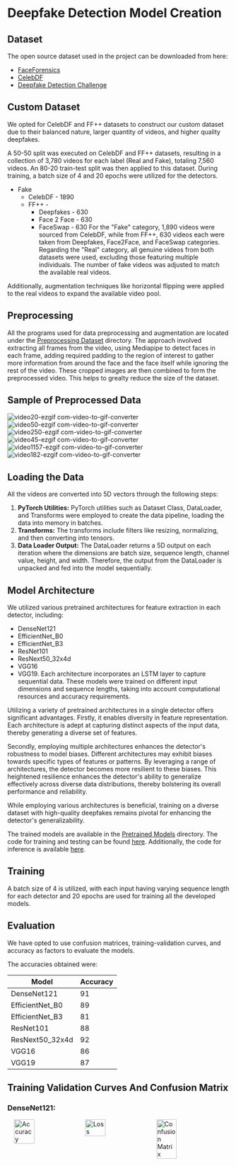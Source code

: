 <!-- Header Section -->
# Deepfake Detection Model Creation


<!-- Dataset Section -->
## Dataset
The open source dataset used in the project can be downloaded from here:
- [FaceForensics](https://github.com/ondyari/FaceForensics)
- [CelebDF](https://github.com/yuezunli/celeb-deepfakeforensics)
- [Deepfake Detection Challenge](https://www.kaggle.com/c/deepfake-detection-challenge/data)


## Custom Dataset
We opted for CelebDF and FF++ datasets to construct our custom dataset due to their balanced nature, larger quantity of videos, and higher quality deepfakes.

A 50-50 split was executed on CelebDF and FF++ datasets, resulting in a collection of 3,780 videos for each label (Real and Fake), totaling 7,560 videos. An 80-20 train-test split was then applied to this dataset. During training, a batch size of 4 and 20 epochs were utilized for the detectors.

- Fake
    - CelebDF -  1890 
    - FF++ - 
        - Deepfakes - 630 
        - Face 2 Face - 630
        - FaceSwap - 630
For the "Fake" category, 1,890 videos were sourced from CelebDF, while from FF++, 630 videos each were taken from Deepfakes, Face2Face, and FaceSwap categories. Regarding the "Real" category, all genuine videos from both datasets were used, excluding those featuring multiple individuals. The number of fake videos was adjusted to match the available real videos.

Additionally, augmentation techniques like horizontal flipping were applied to the real videos to expand the available video pool.


## Preprocessing
All the programs used for data preprocessing and augmentation are located under the [Preprocessing Dataset](https://github.com/teamStarks18/DeepfakeDetection/tree/main/Model%20Creation/preprocessing_dataset) directory. The approach involved extracting all frames from the video, using Mediapipe to detect faces in each frame, adding required padding to the region of interest to gather more information from around the face and the face itself while ignoring the rest of the video. These cropped images are then combined to form the preprocessed video. This helps to grealty reduce the size of the dataset.

## Sample of Preprocessed Data

![video20-ezgif com-video-to-gif-converter](https://github.com/teamStarks18/DeepfakeDetection/assets/161623545/d1028181-8d03-4046-9168-6ad7d6435731)
![video50-ezgif com-video-to-gif-converter](https://github.com/teamStarks18/DeepfakeDetection/assets/161623545/59225353-d4f3-4dc4-a777-1e490497525e)
![video250-ezgif com-video-to-gif-converter](https://github.com/teamStarks18/DeepfakeDetection/assets/161623545/a440b2c3-65bd-49d6-956f-744ff712f522)
![video45-ezgif com-video-to-gif-converter](https://github.com/teamStarks18/DeepfakeDetection/assets/161623545/830f6a32-ebb3-4ce5-94b1-1dcbaefa81ce)
![video1157-ezgif com-video-to-gif-converter](https://github.com/teamStarks18/DeepfakeDetection/assets/161623545/4652e3fd-aed9-40d8-8f72-e1a77c75788a)
![video182-ezgif com-video-to-gif-converter](https://github.com/teamStarks18/DeepfakeDetection/assets/161623545/b9750687-eee4-450f-9baf-0b69bee00133)







<!-- Loading Data Section -->
## Loading the Data
All the videos are converted into 5D vectors through the following steps:
1. **PyTorch Utilities:** PyTorch utilities such as Dataset Class, DataLoader, and Transforms were employed to create the data pipeline, loading the data into memory in batches.
2. **Transforms:** The transforms include filters like resizing, normalizing, and then converting into tensors.
3. **Data Loader Output:** The DataLoader returns a 5D output on each iteration where the dimensions are batch size, sequence length, channel value, height, and width. Therefore, the output from the DataLoader is unpacked and fed into the model sequentially.

<!-- Model Architecture Section -->
## Model Architecture
We utilized various pretrained architectures for feature extraction in each detector, including:

- DenseNet121
- EfficientNet_B0
- EfficientNet_B3
- ResNet101
- ResNext50_32x4d
- VGG16
- VGG19. 
Each architecture incorporates an LSTM layer to capture sequential data. These models were trained on different input dimensions and sequence lengths, taking into account computational resources and accuracy requirements.

Utilizing a variety of pretrained architectures in a single detector offers significant advantages. Firstly, it enables diversity in feature representation. Each architecture is adept at capturing distinct aspects of the input data, thereby generating a diverse set of features. 

Secondly, employing multiple architectures enhances the detector's robustness to model biases. Different architectures may exhibit biases towards specific types of features or patterns. By leveraging a range of architectures, the detector becomes more resilient to these biases. This heightened resilience enhances the detector's ability to generalize effectively across diverse data distributions, thereby bolstering its overall performance and reliability.

While employing various architectures is beneficial, training on a diverse dataset with high-quality deepfakes remains pivotal for enhancing the detector's generalizability.


<!-- Pretrained Models and Code Links -->
The trained models are available in the [Pretrained Models](https://drive.google.com/drive/folders/1o4lNbL9odOtQoXiELppH3z4IUuAV30fn?usp=sharing) directory. The code for training and testing can be found [here](https://github.com/teamStarks18/DeepfakeDetection/blob/main/Model%20Creation/train.ipynb). Additionally, the code for inference is available [here](https://github.com/teamStarks18/DeepfakeDetection/blob/main/Model%20Creation/inference.py).

<!-- Training Section -->
## Training
A batch size of 4 is utilized, with each input having varying sequence length for each detector and 20 epochs are used for training all the developed models.

<!-- Evaluation Section -->
## Evaluation
We have opted to use confusion matrices, training-validation curves, and accuracy as factors to evaluate the models.

The accuracies obtained were:

| Model            | Accuracy |
|------------------|----------|
| DenseNet121      | 91       |
| EfficientNet_B0  | 89       |
| EfficientNet_B3  | 81       |
| ResNet101        | 88       |
| ResNext50_32x4d  | 92       |
| VGG16            | 86       |
| VGG19            | 87       |





## Training Validation Curves And Confusion Matrix

### DenseNet121:
<div style="display: flex; justify-content: center;">
    <img src="https://github.com/teamStarks18/DeepfakeDetection/assets/161623545/e60b588f-c3bd-46b5-89e7-02e1f8cc89fa" alt="Accuracy" style="width: 30%; margin: 0 5px;">
    <img src="https://github.com/teamStarks18/DeepfakeDetection/assets/161623545/51b2596f-5a17-4f26-a759-1abc371ec9c6" alt="Loss" style="width: 30%; margin: 0 5px;">
    <img src="https://github.com/teamStarks18/DeepfakeDetection/assets/161623545/eedad236-18ad-43e5-b7f9-adb55c26add2" alt="Confusion Matrix" style="width: 30%; margin: 0 5px;">
</div>



